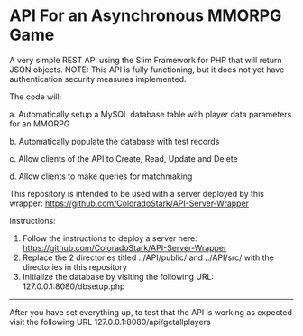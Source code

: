 # API For an Asynchronous MMORPG Game
A very simple REST API using the Slim Framework for PHP that will return JSON objects.
NOTE:  This API is fully functioning, but it does not yet have authentication security measures implemented.

The code will:

 a. Automatically setup a MySQL database table with player data parameters for an MMORPG
 
 b. Automatically populate the database with test records
 
 c. Allow clients of the API to Create, Read, Update and Delete
 
 d. Allow clients to make queries for matchmaking
 
 
This repository is intended to be used with a server deployed by this wrapper: https://github.com/ColoradoStark/API-Server-Wrapper

Instructions:  

1. Follow the instructions to deploy a server here: https://github.com/ColoradoStark/API-Server-Wrapper
2. Replace the 2 directories titled ../API/public/ and ../API/src/ with the directories in this repository
3. Initialize the database by visiting the following URL: 127.0.0.1:8080/dbsetup.php

------------------------------------------------------------------------------------------------------

After you have set everything up, to test that the API is working as expected 
visit the following URL 127.0.0.1:8080/api/getallplayers

